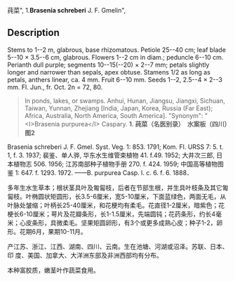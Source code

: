 莼菜",
1.**Brasenia schreberi** J. F. Gmelin",

## Description
Stems to 1--2 m, glabrous, base rhizomatous. Petiole 25--40 cm; leaf blade 5--10 × 3.5--6 cm, glabrous. Flowers 1--2 cm in diam.; peduncle 6--10 cm. Perianth dull purple; segments 10--15(--20) × 2--7 mm; petals slightly longer and narrower than sepals, apex obtuse. Stamens 1/2 as long as petals, anthers linear, ca. 4 mm. Fruit 6--10 mm. Seeds 1--2, 2.5--4 × 2--3 mm. Fl. Jun., fr. Oct. 2n = 72, 80.

> In ponds, lakes, or swamps. Anhui, Hunan, Jiangsu, Jiangxi, Sichuan, Taiwan, Yunnan, Zhejiang [India, Japan, Korea, Russia (Far East); Africa, Australia, North America, South America].
  "Synonym": "&lt;I&gt;Brasenia purpurea&lt;/I&gt; Caspary.
**1. 莼菜（名医别录）　水案板（四川）　图2**

Brasenia schreberi J. F. Gmel. Syst. Veg. 1: 853. 1791; Kom. Fl. URSS 7: 5. t. 1, f. 3. 1937; 裴鉴、单人骅, 华东水生维管束植物 41. f.49. 1952; 大井次三郎, 日本植物志 506. 1956; 江苏南部种子植物手册 270. f. 424. 1959; 中国高等植物图鉴 1: 647. f. 1293. 1972. ——B. purpurea Casp. l. c. 6. f. 6. 1888．

多年生水生草本；根状茎具叶及匍匐枝，后者在节部生根，并生具叶枝条及其它匍匐枝。叶椭圆状矩圆形，长3.5-6厘米，宽5-10厘米，下面蓝绿色，两面无毛，从叶脉处皱缩；叶柄长25-40厘米，和花梗均有柔毛。花直径1-2厘米，暗紫色；花梗长6-10厘米；萼片及花瓣条形，长1-1.5厘米，先端圆钝；花药条形，约长4毫 米；心皮条形，具微柔毛。坚果矩圆卵形，有3个或更多成熟心皮；种子1-2，卵形。花期6月，果期10-11月。

产江苏、浙江、江西、湖南、四川、云南。生在池塘、河湖或沼泽。苏联、日本、印 度、美国、加拿大、大洋洲东部及非洲西部均有分布。

本种富胶质，嫩茎叶作蔬菜食用。
